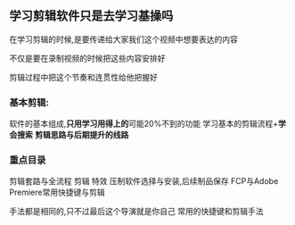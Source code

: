 
## 学习剪辑软件只是去学习基操吗

在学习剪辑的时候,是要传递给大家我们这个视频中想要表达的内容

不仅是要在录制视频的时候把这些内容安排好

剪辑过程中把这个节奏和连贯性给他把握好


### 基本剪辑:

软件的基本组成,**只用学习用得上的**可能20%不到的功能
学习基本的剪辑流程+**学会搜索**
**剪辑思路与后期提升的线路**


### 重点目录
剪辑套路与全流程
剪辑 特效  压制软件选择与安装,后续制品保存
FCP与Adobe Premiere常用快捷键与剪辑

手法都是相同的,只不过最后这个导演就是你自己
常用的快捷键和剪辑手法









